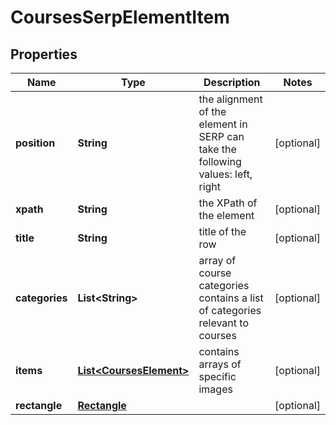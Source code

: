 

# CoursesSerpElementItem


## Properties

| Name | Type | Description | Notes |
|------------ | ------------- | ------------- | -------------|
|**position** | **String** | the alignment of the element in SERP can take the following values: left, right |  [optional] |
|**xpath** | **String** | the XPath of the element |  [optional] |
|**title** | **String** | title of the row |  [optional] |
|**categories** | **List&lt;String&gt;** | array of course categories contains a list of categories relevant to courses |  [optional] |
|**items** | [**List&lt;CoursesElement&gt;**](CoursesElement.md) | contains arrays of specific images |  [optional] |
|**rectangle** | [**Rectangle**](Rectangle.md) |  |  [optional] |



